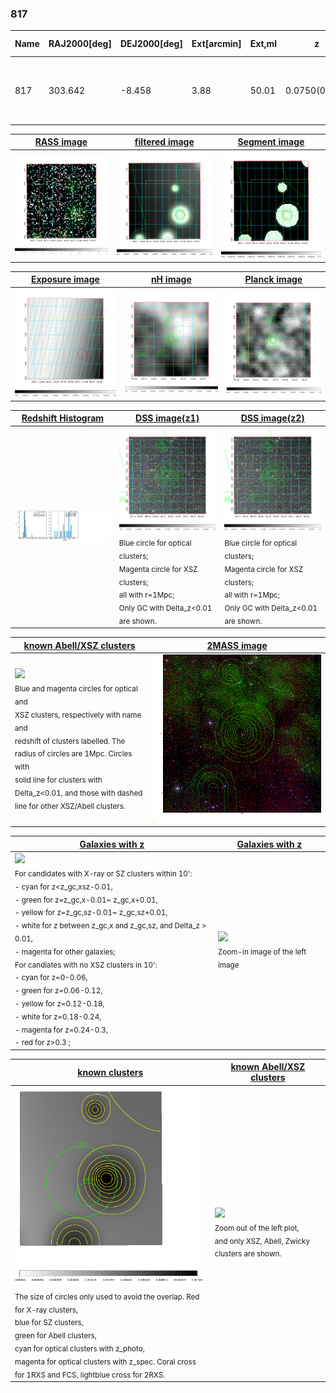 <div STYLE="page-break-after: always;"></div>

### 817

|Name|RAJ2000[deg]|DEJ2000[deg] |Ext[arcmin]| Ext,ml | z | z_src| C|GC(XSZ,Delta_z<0.01)| GC(OPT,Delta_z<0.01)|GC| R_sig[arcmin] | R500[arcmin] | R500[Mpc]| CRsig[c/s] | CR500[c/s] |L500[1E44 erg/s]|F500[1E-12 erg/s/cm^2]| M500[1E14 Msun]|Tx[keV]|Cnt_sig|Beta|Rc[arcmin]|Comment|Alias|
|---|---|---|---|---|---|------|---|--------|---------|----------|---|---|---|---|---|---|---|---|---|---|---|---|---|---|
|817| 303.642| -8.458| 3.88| 50.01| 0.0750(0.007)| z1,| G| -| -| Tar, W| 27.662| 9.186| 0.785| 0.200(0.058)| 0.180(0.052)| 0.445(0.084)| 3.226(0.609)| 1.48(0.14)| 2.79(0.17)| 198.5| 0.685(-0.112+0.176)| 3.281(-1.138+1.383)| An SZ cluster with  no $z$ and offset = 0.05 Mpc| t186|

|[RASS image](../image/817/817_img.pdf)|[filtered image](../image/817/817_fil.pdf)|[Segment image](../image/817/817_seg.pdf)|
|-------------------|--------------------|-------------------|
| <img src="../image/817/817_img.png" width="300">  | <img src="../image/817/817_fil.png" width="300">   | <img src="../image/817/817_seg.png" width="300">  |

|[Exposure image](../image/817/817_mex.pdf)| [nH image](../image/817/817_nh.pdf)| [Planck image](../image/817/817_p.pdf)|
|-------------------|--------------------|-------------------|
|<img src="../image/817/817_mex.png" width="300">   | <img src="../image/817/817_nh.png" width="300">    | <img src="../image/817/817_p.png" width="300"> |

|[Redshift Histogram](../image/817/817_zg.pdf) | [DSS image(z1)](../image/817/817_dss_z1.pdf)      |  [DSS image(z2)](../image/817/817_dss_z2.pdf)    |
|-------------------|--------------------|-------------------|
|<img src="../image/817/817_zg.png" width="300"> |<img src="../image/817/817_dss_z1.png" width="300"> <sub><br>Blue circle for optical clusters; <br>Magenta circle for XSZ clusters; <br>all with r=1Mpc; <br>Only GC with Delta_z<0.01 are shown. </sub>| <img src="../image/817/817_dss_z2.png" width="300"><sub><br>Blue circle for optical clusters; <br>Magenta circle for XSZ clusters; <br>all with r=1Mpc; <br>Only GC with Delta_z<0.01 are shown. </sub> |

|[known Abell/XSZ clusters](../image/817/817_m.pdf) | [2MASS image](../image/817/817_2mass.pdf)      |
|-------------------|-------------------|
|<img src=../image/817/817_m.png width="300"> <br><sub>Blue and magenta circles for optical and <br>XSZ clusters, respectively with name and <br>redshift of clusters labelled. The <br>radius of circles are 1Mpc. Circles with <br>solid line for clusters with <br>Delta_z<0.01, and those with dashed <br>line for other XSZ/Abell clusters.        </sub>|<img src="../image/817/817_2mass.png" width="300">  |

|[Galaxies with z](../image/817/817_opt_ned.pdf) |[Galaxies with z](../image/817/817_opt_ned_zoom.pdf) |
|-------------------|-------------------|
| <img src=../image/817/817_opt_ned.png width="300"> <br><sub> For candidates with X-ray or SZ clusters within 10': <br> - cyan for z<z_gc,xsz-0.01, <br> - green for z=z_gc,x-0.01~ z_gc,x+0.01, <br> - yellow for z=z_gc,sz-0.01~ z_gc,sz+0.01, <br> - white for z between z_gc,x and z_gc,sz, and Delta_z > 0.01, <br> - magenta for other galaxies; <br>For candiates with no XSZ clusters in 10': <br> - cyan for z=0-0.06, <br> - green for z=0.06-0.12, <br> - yellow for z=0.12-0.18, <br> - white for z=0.18-0.24, <br> - magenta for z=0.24-0.3, <br> - red for z>0.3 ;  </sub>|<img src=../image/817/817_opt_ned_zoom.png width="300">  <br><sub> Zoom-in image of the left image</sub>|

|[known clusters](../image/817/817_gc.pdf) |[known Abell/XSZ clusters](../image/817/817_gc_large.pdf) |
|-------------------|-------------------|
| <img src=../image/817/817_gc.png width="300"> <br><sub> The size of circles only used to avoid the overlap. Red for X-ray clusters, <br> blue for SZ clusters, <br> green for Abell clusters, <br> cyan for optical clusters with z_photo, <br> magenta for optical clusters with z_spec. Coral cross for 1RXS and FCS, lightblue cross for 2RXS. </sub>|<img src=../image/817/817_gc_large.png width="300"> <br><sub> Zoom out of the left plot, <br> and only XSZ, Abell, Zwicky clusters are shown. </sub> |



